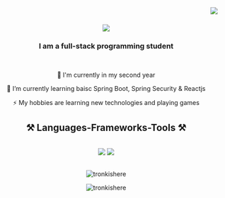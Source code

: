 <img align="right" src="https://visitor-badge.laobi.icu/badge?page_id=salesp07.salesp07" />

<h1 align="center">
    <img src="https://readme-typing-svg.herokuapp.com/?font=Righteous&size=35&center=true&vCenter=true&width=500&height=70&duration=4000&lines=Hi+There!+👋;+I'm+Trong;" />
</h1>

<h3 align="center">I am a full-stack programming student</h3>

<br/>

<div align="center">
 
 🔭 I'm currently in my second year
 
 🌱 I’m currently learning baisc Spring Boot, Spring Security & Reactjs

⚡ My hobbies are learning new technologies and playing games

 </div>

<h2 align="center">⚒️ Languages-Frameworks-Tools ⚒️</h2>
<br/>
<div align="center">
    <img src="https://skillicons.dev/icons?i=react,bootstrap,html,css,vscode,github,git" />
    <img src="https://skillicons.dev/icons?i=spring,hibernate,java,idea,mysql" />
</div>

<br/>
<div align="center">
<p><img align="center" src="https://github-readme-stats.vercel.app/api/top-langs?username=tronkishere&show_icons=true&theme=dark&locale=en&layout=compact" alt="tronkishere" /></p>

<p><img align="center" src="https://github-readme-streak-stats.herokuapp.com/?user=tronkishere&theme=dark" alt="tronkishere" /></p>
</div>


